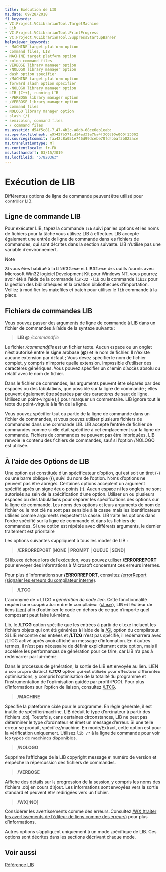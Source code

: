 ```yaml
---
title: Exécution de LIB
ms.date: 09/28/2018
f1_keywords:
- VC.Project.VCLibrarianTool.TargetMachine
- Lib
- VC.Project.VCLibrarianTool.PrintProgress
- VC.Project.VCLibrarianTool.SuppressStartupBanner
helpviewer_keywords:
- -MACHINE target platform option
- command files, LIB
- MACHINE target platform option
- colon command files
- VERBOSE library manager option
- /NOLOGO library manager option
- dash option specifier
- /MACHINE target platform option
- forward slash option specifier
- -NOLOGO library manager option
- LIB [C++], running LIB
- -VERBOSE library manager option
- /VERBOSE library manager option
- command files
- NOLOGO library manager option
- slash (/)
- semicolon, command files
- / command files
ms.assetid: d54f5c81-7147-4b2c-a8db-68ce6eb1eabd
ms.openlocfilehash: e95427b571cd14ad39a7ba4f368b90e806f13862
ms.sourcegitcommit: faa42c8a051e746d99dcebe70fd4bbaf3b023ace
ms.translationtype: MT
ms.contentlocale: fr-FR
ms.lasthandoff: 03/15/2019
ms.locfileid: "57820362"
---
```

# <a name="running-lib"></a>Exécution de LIB

Différentes options de ligne de commande peuvent être utilisé pour contrôler LIB.

## <a name="lib-command-line"></a>Ligne de commande LIB

Pour exécuter LIB, tapez la commande `lib` suivi par les options et les noms de fichiers pour la tâche vous utilisez LIB à effectuer. LIB accepte également une entrée de ligne de commande dans les fichiers de commandes, qui sont décrites dans la section suivante. LIB n’utilise pas une variable d’environnement.

> [!NOTE]
> Si vous êtes habitué à la LINK32.exe et LIB32.exe des outils fournis avec Microsoft Win32 logiciel Development Kit pour Windows NT, vous pourrez avoir été à l’aide de la commande `link32 -lib` ou la commande `lib32` pour la gestion des bibliothèques et la création bibliothèques d’importation. Veillez à modifier les makefiles et batch pour utiliser le `lib` commande à la place.

## <a name="lib-command-files"></a>Fichiers de commandes LIB

Vous pouvez passer des arguments de ligne de commande à LIB dans un fichier de commandes à l’aide de la syntaxe suivante :

> **LIB \@**  <em>/commandfile</em>

Le fichier */commandfile* est un fichier texte. Aucun espace ou un onglet n’est autorisé entre le signe arobase (**\@**) et le nom de fichier. Il n’existe aucune extension par défaut ; Vous devez spécifier le nom de fichier complet, y compris n’importe quelle extension. Impossible d’utiliser des caractères génériques. Vous pouvez spécifier un chemin d’accès absolu ou relatif avec le nom de fichier.

Dans le fichier de commandes, les arguments peuvent être séparés par des espaces ou des tabulations, que possible sur la ligne de commande ; elles peuvent également être séparées par des caractères de saut de ligne. Utilisez un point-virgule (**;**) pour marquer un commentaire. LIB ignore tout le texte du point-virgule à la fin de la ligne.

Vous pouvez spécifier tout ou partie de la ligne de commande dans un fichier de commandes, et vous pouvez utiliser plusieurs fichiers de commandes dans une commande LIB. LIB accepte l’entrée de fichier de commandes comme si elle était spécifiée à cet emplacement sur la ligne de commande. Fichiers de commandes ne peuvent pas être imbriquées. LIB renvoie le contenu des fichiers de commandes, sauf si l’option /NOLOGO est utilisée.

## <a name="using-lib-options"></a>À l’aide des Options de LIB

Une option est constituée d’un spécificateur d’option, qui est soit un tiret (**-**) ou une barre oblique (**/**), suivi du nom de l’option. Noms d’options ne peuvent pas être abrégés. Certaines options acceptent un argument spécifié après un signe deux-points (**:**). Aucun espace ni les onglets ne sont autorisés au sein de la spécification d’une option. Utiliser un ou plusieurs espaces ou des tabulations pour séparer les spécifications des options sur la ligne de commande. Les noms des options et leurs arguments de nom de fichier ou le mot clé ne sont pas sensible à la casse, mais les identificateurs utilisés comme arguments respectent la casse. LIB traite les options dans l’ordre spécifié sur la ligne de commande et dans les fichiers de commandes. Si une option est répétée avec différents arguments, le dernier traitement est prioritaire.

Les options suivantes s’appliquent à tous les modes de LIB :

> **/ERRORREPORT** [**NONE** &#124; **PROMPT** &#124; **QUEUE** &#124; **SEND**]

Si lib.exe échoue lors de l’exécution, vous pouvez utiliser **/ERRORREPORT** pour envoyer des informations à Microsoft concernant ces erreurs internes.

Pour plus d’informations sur **/ERRORREPORT**, consultez [/errorReport (signaler les erreurs du compilateur interne)](errorreport-report-internal-compiler-errors.md).

> **/LTCG**

L’acronyme de « LTCG » *génération de code lien*. Cette fonctionnalité requiert une coopération entre le compilateur ([cl.exe](compiler-options.md)), LIB et l’éditeur de liens ([lien](linker-options.md)) afin d’optimiser le code en dehors de ce que n’importe quel composant peut faire lui-même.

Lib, le **/LTCG** option spécifie que les entrées à partir de cl.exe incluent les fichiers objets qui ont été générées à l’aide de la [/GL](gl-whole-program-optimization.md) option du compilateur. Si LIB rencontre ces entrées et **/LTCG** n’est pas spécifié, il redémarrera avec /LTCG activé après avoir affiché un message d’information. En d’autres termes, il n’est pas nécessaire de définir explicitement cette option, mais il accélère les performances de génération pour ce faire, car LIB n’a pas à redémarrer par lui-même.

Dans le processus de génération, la sortie de LIB est envoyée au lien. LIEN a son propre distinct **/LTCG** option qui est utilisée pour effectuer différentes optimisations, y compris l’optimisation de la totalité du programme et l’instrumentation de l’optimisation guidée par profil (PGO). Pour plus d’informations sur l’option de liaison, consultez [/LTCG](ltcg-link-time-code-generation.md).

> **/MACHINE**

Spécifie la plateforme cible pour le programme. En règle générale, il est inutile de spécifier/machine. LIB déduit le type d’ordinateur à partir des fichiers .obj. Toutefois, dans certaines circonstances, LIB ne peut pas déterminer le type d’ordinateur et émet un message d’erreur. Si une telle erreur se produit, spécifiez/machine. En mode/Extract, cette option est pour la vérification uniquement. Utilisez `lib /?` à la ligne de commande pour voir les types de machines disponibles.

> **/NOLOGO**

Supprime l’affichage de la LIB copyright message et numéro de version et empêche la répercussion des fichiers de commandes.

> **/VERBOSE**

Affiche des détails sur la progression de la session, y compris les noms des fichiers .obj en cours d’ajout. Les informations sont envoyées vers la sortie standard et peuvent être redirigées vers un fichier.

> **/WX**[**:NO**]

Considérer les avertissements comme des erreurs. Consultez [/WX (traiter les avertissements de l’éditeur de liens comme des erreurs)](wx-treat-linker-warnings-as-errors.md) pour plus d’informations.

Autres options s’appliquent uniquement à un mode spécifique de LIB. Ces options sont décrites dans les sections décrivant chaque mode.

## <a name="see-also"></a>Voir aussi

[Référence LIB](lib-reference.md)
